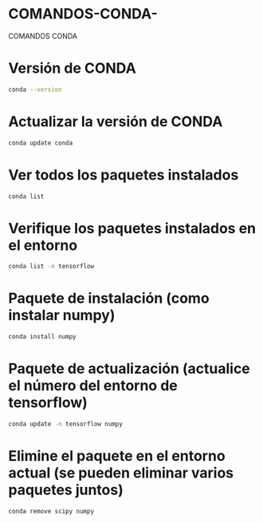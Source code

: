 # COMANDOS-CONDA-
COMANDOS CONDA 
# Versión de CONDA 
```bash
conda --version
```
# Actualizar la versión de CONDA 
```bash
conda update conda
```
# Ver todos los paquetes instalados
```bash
conda list
```
# Verifique los paquetes instalados en el entorno 
```bash
conda list -n tensorflow
```
# Paquete de instalación (como instalar numpy)
```bash
conda install numpy
```
# Paquete de actualización (actualice el número del entorno de tensorflow)
```bash
conda update -n tensorflow numpy
```
#  Elimine el paquete en el entorno actual (se pueden eliminar varios paquetes juntos)
```bash
conda remove scipy numpy
```
